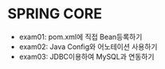 # SPRING CORE
 - exam01: pom.xml에 직접 Bean등록하기
 - exam02: Java Config와 어노테이션 사용하기
 - exam03: JDBC이용하여 MySQL과 연동하기